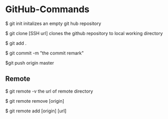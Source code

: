 # GitHub-Commands

$ git init
initalizes an empty git hub repository

$ git clone [SSH url]
clones the github repository to local working directory

$ git add .

$ git commit -m "the commit remark"

$git push origin master 

## Remote 

$ git remote -v 
the url of remote directory

$ git remote remove [origin]

$ git remote add [origin] [url]

